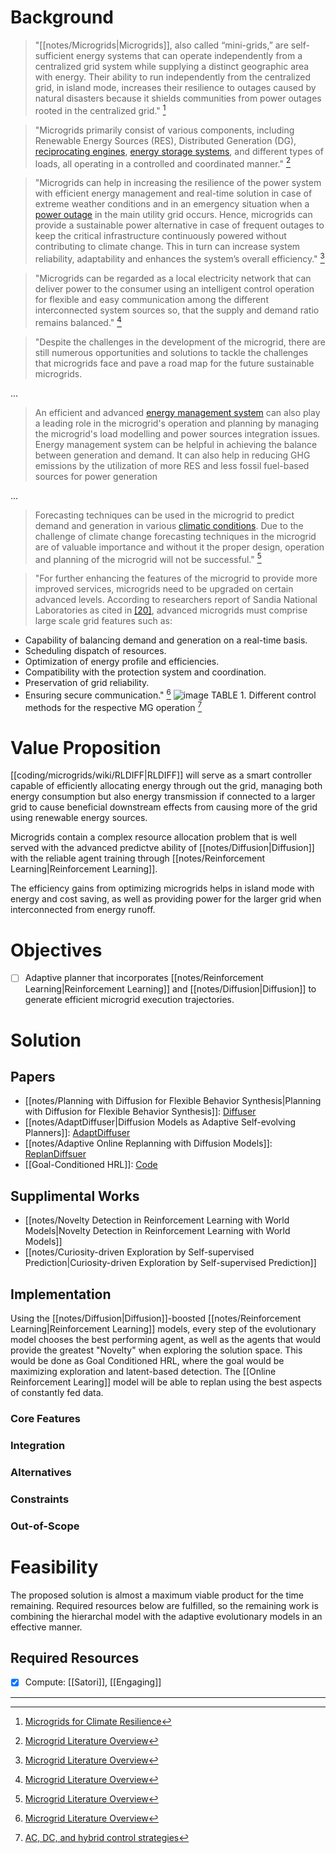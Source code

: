 # Background
> "[[notes/Microgrids|Microgrids]], also called “mini-grids,” are self-sufficient energy systems that can operate independently from a centralized grid system while supplying a distinct geographic area with energy. Their ability to run independently from the centralized grid, in island mode, increases their resilience to outages caused by natural disasters because it shields communities from power outages rooted in the centralized grid." [^1]

> "Microgrids primarily consist of various components, including Renewable Energy Sources (RES), Distributed Generation (DG), [reciprocating engines](https://www.sciencedirect.com/topics/earth-and-planetary-sciences/piston-engine "Learn more about reciprocating engines from ScienceDirect's AI-generated Topic Pages"), [energy storage systems](https://www.sciencedirect.com/topics/engineering/energy-storage-system "Learn more about energy storage systems from ScienceDirect's AI-generated Topic Pages"), and different types of loads, all operating in a controlled and coordinated manner." [^2]

> "Microgrids can help in increasing the resilience of the power system with efficient energy management and real-time solution in case of extreme weather conditions and in an emergency situation when a [power outage](https://www.sciencedirect.com/topics/engineering/power-outage "Learn more about power outage from ScienceDirect's AI-generated Topic Pages") in the main utility grid occurs. Hence, microgrids can provide a sustainable power alternative in case of frequent outages to keep the critical infrastructure continuously powered without contributing to climate change. This in turn can increase system reliability, adaptability and enhances the system’s overall efficiency." [^2]

> "Microgrids can be regarded as a local electricity network that can deliver power to the consumer using an intelligent control operation for flexible and easy communication among the different interconnected system sources so, that the supply and demand ratio remains balanced." [^2]

> "Despite the challenges in the development of the microgrid, there are still numerous opportunities and solutions to tackle the challenges that microgrids face and pave a road map for the future sustainable microgrids.

...

> An efficient and advanced [energy management system](https://www.sciencedirect.com/topics/engineering/energy-management-system "Learn more about energy management system from ScienceDirect's AI-generated Topic Pages") can also play a leading role in the microgrid's operation and planning by managing the microgrid's load modelling and power sources integration issues. Energy management system can be helpful in achieving the balance between generation and demand. It can also help in reducing GHG emissions by the utilization of more RES and less fossil fuel-based sources for power generation

...

> Forecasting techniques can be used in the microgrid to predict demand and generation in various [climatic conditions](https://www.sciencedirect.com/topics/engineering/climatic-condition "Learn more about climatic conditions from ScienceDirect's AI-generated Topic Pages"). Due to the challenge of climate change forecasting techniques in the microgrid are of valuable importance and without it the proper design, operation and planning of the microgrid will not be successful." [^2]

> "For further enhancing the features of the microgrid to provide more improved services, microgrids need to be upgraded on certain advanced levels. According to researchers report of Sandia National Laboratories as cited in [[20]](https://www.sciencedirect.com/science/article/pii/S1755008424000024#b0100), advanced microgrids must comprise large scale grid features such as:

- Capability of balancing demand and generation on a real-time basis.
- Scheduling dispatch of resources.
- Optimization of energy profile and efficiencies.
- Compatibility with the protection system and coordination.
- Preservation of grid reliability.
- Ensuring secure communication." [^2]
![image](https://onlinelibrary.wiley.com/cms/asset/3a766f61-99d0-4670-b2c7-c8cc253cf9b4/etep12683-gra-0001.png)
TABLE 1. Different control methods for the respective MG operation [^3]
# Value Proposition
[[coding/microgrids/wiki/RLDIFF|RLDIFF]] will serve as a smart controller capable of efficiently allocating energy through out the grid, managing both energy consumption but also energy transmission if connected to a larger grid to cause beneficial downstream effects from causing more of the grid using renewable energy sources.

Microgrids contain a complex resource allocation problem that is well served with the advanced predictve ability of [[notes/Diffusion|Diffusion]] with the reliable agent training through [[notes/Reinforcement Learning|Reinforcement Learning]].

The efficiency gains from optimizing microgrids helps in island mode with energy and cost saving, as well as providing power for the larger grid when interconnected from energy runoff.
# Objectives
- [ ] Adaptive planner that incorporates [[notes/Reinforcement Learning|Reinforcement Learning]] and [[notes/Diffusion|Diffusion]] to generate efficient microgrid execution trajectories.
# Solution
## Papers
- [[notes/Planning with Diffusion for Flexible Behavior Synthesis|Planning with Diffusion for Flexible Behavior Synthesis]]: [Diffuser](https://github.com/jannerm/diffuser)
- [[notes/AdaptDiffuser|Diffusion Models as Adaptive Self-evolving Planners]]: [AdaptDiffuser](https://github.com/Liang-ZX/adaptdiffuser)
- [[notes/Adaptive Online Replanning with Diffusion Models]]: [ReplanDiffsuer](https://github.com/rainbow979/replandiffuser)
- [[Goal-Conditioned HRL]]: [Code](https://github.com/AboudyKreidieh/h-baselines?tab=readme-ov-file#2-supported-modelsalgorithms)
## Supplimental Works
- [[notes/Novelty Detection in Reinforcement Learning with World Models|Novelty Detection in Reinforcement Learning with World Models]]
- [[notes/Curiosity-driven Exploration by Self-supervised Prediction|Curiosity-driven Exploration by Self-supervised Prediction]]
## Implementation
Using the [[notes/Diffusion|Diffusion]]-boosted [[notes/Reinforcement Learning|Reinforcement Learning]] models, every step of the evolutionary model chooses the best performing agent, as well as the agents that would provide the greatest "Novelty" when exploring the solution space. This would be done as Goal Conditioned HRL, where the goal would be maximizing exploration and latent-based detection. The [[Online Reinforcement Learing]] model will be able to replan using the best aspects of constantly fed data.
### Core Features
### Integration
### Alternatives
### Constraints
### Out-of-Scope

# Feasibility
The proposed solution is almost a maximum viable product for the time remaining. Required resources below are fulfilled, so the remaining work is combining the hierarchal model with the adaptive evolutionary models in an effective manner.
## Required Resources
- [x] Compute: [[Satori]], [[Engaging]]
 ___
[^1]: [Microgrids for Climate Resilience](https://www.newamerica.org/the-thread/climate-change-microgrids/)
[^2]: [Microgrid Literature Overview](https://www.sciencedirect.com/science/article/pii/S1755008424000024)
[^3]: [AC, DC, and hybrid control strategies](https://onlinelibrary.wiley.com/doi/full/10.1002/2050-7038.12683)
